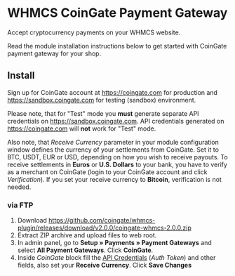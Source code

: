 # WHMCS CoinGate Payment Gateway

Accept cryptocurrency payments on your WHMCS website.

Read the module installation instructions below to get started with CoinGate payment gateway for your shop.

## Install

Sign up for CoinGate account at <https://coingate.com> for production and <https://sandbox.coingate.com> for testing (sandbox) environment.

Please note, that for "Test" mode you **must** generate separate API credentials on <https://sandbox.coingate.com>. API credentials generated on <https://coingate.com> will **not** work for "Test" mode.

Also note, that *Receive Currency* parameter in your module configuration window defines the currency of your settlements from CoinGate. Set it to BTC, USDT, EUR or USD, depending on how you wish to receive payouts. To receive settlements in **Euros** or **U.S. Dollars** to your bank, you have to verify as a merchant on CoinGate (login to your CoinGate account and click *Verification*). If you set your receive currency to **Bitcoin**, verification is not needed.

### via FTP

1. Download <https://github.com/coingate/whmcs-plugin/releases/download/v2.0.0/coingate-whmcs-2.0.0.zip>
2. Extract ZIP archive and upload files to web root.
3. In admin panel, go to **Setup » Payments » Payment Gateways** and select **All Payment Gateways**. Click **CoinGate**.
4. Inside *CoinGate* block fill the [API Credentials](https://support.coingate.com/en/42/how-can-i-create-coingate-api-credentials) (*Auth Token*) and other fields, also set your **Receive Currency**. Click **Save Changes**
